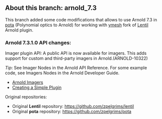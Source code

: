 ## About this branch: arnold_7.3
This branch added some code modifications that allows to use Arnold 7.3 in [pota](https://github.com/ymesh/pota) (Polynomial optics to Arnold) for working with [ymesh](https://github.com/ymesh) fork of [Lentil](https://github.com/ymesh/lentil) Arnold plugin.

### Arnold 7.3.1.0 API changes:
Imager plugin API: A public API is now available for imagers. 
This adds support for custom and third-party imagers in Arnold.(ARNOLD-10322)

_Tip_: See Imager Nodes in the Arnold API Reference. For some example code, see Imagers Nodes in the Arnold Developer Guide. 
- [Arnold Imagers](https://help.autodesk.com/view/ARNOL/ENU/?guid=arnold_dev_guide_plugins_imagers_html)
- [Creating a Simple Plugin](https://help.autodesk.com/view/ARNOL/ENU/?guid=arnold_dev_guide_plugins_av_Creating_a_Simple_Plugin_html)

Original repositories:
- Original __Lentil__ repository: https://github.com/zpelgrims/lentil
- Original __pota__ repository: https://github.com/zpelgrims/pota